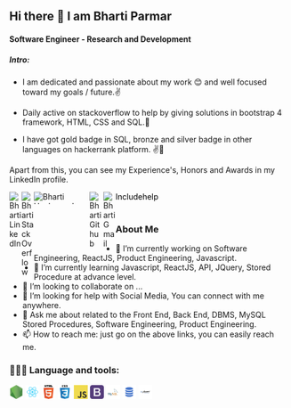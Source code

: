 ## Hi there 👋 I am Bharti Parmar
#### Software Engineer - Research and Development

##### Intro:
* I am dedicated and passionate about my work 😊 and well focused toward my goals / future.✌️

* Daily active on stackoverflow to help by giving solutions in bootstrap 4 framework, HTML, CSS and SQL.🤝

*  I have got gold badge in SQL, bronze and silver badge in other languages on hackerrank platform. ✌️🥇

Apart from this, you can see my Experience's, Honors and Awards in my LinkedIn profile. 


<a href="https://www.includehelp.com/Members/bharti-parmar.aspx" style="text-decoration:none; color:black; size:22px;" >
  <badge>Includehelp</badge>
</a>
<a href="https://www.linkedin.com/in/ser-bharti-p-827279135/">
  <img align="left" alt="Bharti LinkedIn" width="22px" src="https://cdn.jsdelivr.net/npm/simple-icons@v3/icons/linkedin.svg" />
</a>
<a href="https://stackoverflow.com/users/13074821/bharti-parmar">
  <img align="left" alt="Bharti StackOverflow" width="22px" src="https://cdn.jsdelivr.net/npm/simple-icons@v3/icons/stackoverflow.svg" />
</a>
<a href="https://www.hackerrank.com/parmarbharti25">
  <img align="left" alt="Bharti Hackerrank" width="100px" height="22px" src="https://www.hackerrank.com/wp-content/uploads/2018/08/hackerrank_logo.png" />
</a>
<a href="https://github.com/Bharti-Parmar">
  <img alt="Bharti Github" align="left"  src="https://icon-library.net//images/github-logo-icon/github-logo-icon-13.jpg" width="25px" />
</a>
<a href="mailto://parmarbharti25@gmail.com">
  <img align="left" alt="Bharti Gmail" width="22px" src="https://cdn.jsdelivr.net/npm/simple-icons@v3/icons/gmail.svg" />
</a>
<br />
<br />

### About Me

- 🔭 I’m currently working on Software Engineering, ReactJS, Product Engineering, Javascript.
- 🌱 I’m currently learning Javascript, ReactJS, API, JQuery, Stored Procedure at advance level.
- 👯 I’m looking to collaborate on ...
- 🤔 I’m looking for help with Social Media, You can connect with me anywhere. 
- 💬 Ask me about related to the Front End, Back End, DBMS, MySQL Stored Procedures, Software Engineering, Product Engineering.
- 📫 How to reach me: just go on the above links, you can easily reach me.


### 👨🏻‍💻 Language and tools: 
<img height="25" src="https://raw.githubusercontent.com/github/explore/80688e429a7d4ef2fca1e82350fe8e3517d3494d/topics/nodejs/nodejs.png"></img>
<img height="25" src="https://raw.githubusercontent.com/github/explore/80688e429a7d4ef2fca1e82350fe8e3517d3494d/topics/react/react.png"></img>
<img height="25" src="https://raw.githubusercontent.com/github/explore/80688e429a7d4ef2fca1e82350fe8e3517d3494d/topics/html/html.png"></img>
<img height="25" src="https://raw.githubusercontent.com/github/explore/80688e429a7d4ef2fca1e82350fe8e3517d3494d/topics/css/css.png"></img>
<img height="25" src="https://raw.githubusercontent.com/github/explore/80688e429a7d4ef2fca1e82350fe8e3517d3494d/topics/javascript/javascript.png"></img>
<img height="25" src="https://raw.githubusercontent.com/github/explore/80688e429a7d4ef2fca1e82350fe8e3517d3494d/topics/bootstrap/bootstrap.png"></img>
<img height="25" src="https://raw.githubusercontent.com/github/explore/80688e429a7d4ef2fca1e82350fe8e3517d3494d/topics/mysql/mysql.png"></img>
<img height="25" src="https://raw.githubusercontent.com/github/explore/80688e429a7d4ef2fca1e82350fe8e3517d3494d/topics/sql/sql.png"></img>
<img height="25" src="https://raw.githubusercontent.com/github/explore/80688e429a7d4ef2fca1e82350fe8e3517d3494d/topics/jquery/jquery.png"></img>

